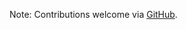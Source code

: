 Note: Contributions welcome via <a href="https://github.com/webmachinelearning/ethical-webmachinelearning/issues/new">GitHub</a>.